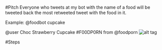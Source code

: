 #Pitch
Everyone who tweets at my bot with the name of a food will be tweeted back the most retweeted tweet with the food in it.

Example:
 @foodbot cupcake

@user Choc Strawberry Cupcake #F00DP0RN from @foodporn
![alt tag](http://i.imgur.com/2gPu6g6.png)

#Steps
